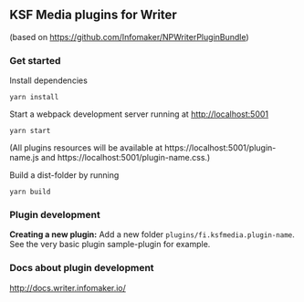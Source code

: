 ## KSF Media plugins for Writer
(based on https://github.com/Infomaker/NPWriterPluginBundle)

### Get started
Install dependencies
```
yarn install
```

Start a webpack development server running at [http://localhost:5001](localhost:5001)
```
yarn start
```
(All plugins resources will be available at https://localhost:5001/plugin-name.js and https://localhost:5001/plugin-name.css.)

Build a dist-folder by running
```
yarn build
```

### Plugin development
**Creating a new plugin:** Add a new folder `plugins/fi.ksfmedia.plugin-name`. See the very basic plugin sample-plugin for example.

### Docs about plugin development
http://docs.writer.infomaker.io/
